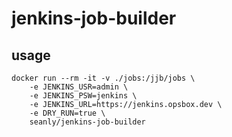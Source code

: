 # jenkins-job-builder

## usage

```
docker run --rm -it -v ./jobs:/jjb/jobs \
    -e JENKINS_USR=admin \
    -e JENKINS_PSW=jenkins \
    -e JENKINS_URL=https://jenkins.opsbox.dev \
    -e DRY_RUN=true \
    seanly/jenkins-job-builder
```